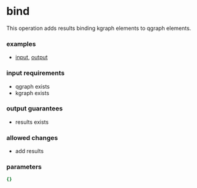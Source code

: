 # bind

This operation adds results binding kgraph elements to qgraph elements.

### examples

- [input](../examples/fill_and_bind/messages/02_kgraph.json), [output](../examples/fill_and_bind/messages/03_partial_results.json)

### input requirements

- qgraph exists
- kgraph exists

### output guarantees

- results exists

### allowed changes

- add results

### parameters

```yaml
{}
```
